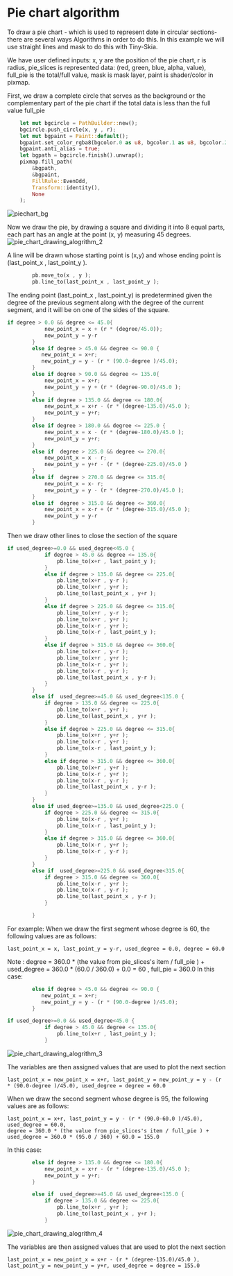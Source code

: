 # Pie chart algorithm
To draw a pie chart - which is used to represent date in circular sections- there are several ways Algorithms in order to do this.
In this example we will use straight lines and mask to do this with Tiny-Skia.

We have user defined inputs:
x, y are the position of the pie chart, r is radius, pie_slices is represented data: (red, green, blue, alpha, value), full_pie is the total/full value, mask is mask layer, paint is shader/color in pixmap.

First, we draw a complete circle that serves as the background or the complementary part of the pie chart if the total data is less than the full value full_pie
```rust
    let mut bgcircle = PathBuilder::new();
    bgcircle.push_circle(x, y , r);
    let mut bgpaint = Paint::default();
    bgpaint.set_color_rgba8(bgcolor.0 as u8, bgcolor.1 as u8, bgcolor.2 as u8, bgcolor.3 as u8);
    bgpaint.anti_alias = true;
    let bgpath = bgcircle.finish().unwrap();
    pixmap.fill_path(
        &bgpath,
        &bgpaint,
        FillRule::EvenOdd,
        Transform::identity(),
        None
    );
```
![piechart_bg](https://github.com/Unique-Digital-Resources/Learn-graphics-for-theoretical-gui/assets/144396669/77642f9b-9254-4e58-aed0-d108eac77e69)


Now we draw the pie, by drawing a square and dividing it into 8 equal parts, each part has an angle at the point (x, y) measuring 45 degrees.
![pie_chart_drawing_alogrithm_2](https://github.com/Unique-Digital-Resources/Learn-graphics-for-theoretical-gui/assets/144396669/208a2a7f-6e77-4742-b105-4b99e0561b3d)

A line will be drawn whose starting point is (x,y) and whose ending point is (last_point_x , last_point_y ).
```rust
        pb.move_to(x , y );
        pb.line_to(last_point_x , last_point_y );
```
The ending point (last_point_x , last_point_y) is predetermined given the degree of the previous segment along with the degree of the current segment, and it will be on one of the sides of the square.
```rust
if degree > 0.0 && degree <= 45.0{
            new_point_x = x + (r * (degree/45.0));
            new_point_y = y-r
        }
        else if degree > 45.0 && degree <= 90.0 {
           new_point_x = x+r;
           new_point_y = y - (r * (90.0-degree )/45.0);
        }
        else if degree > 90.0 && degree <= 135.0{
            new_point_x = x+r;
            new_point_y = y + (r * (degree-90.0)/45.0 );
        } 
        else if degree > 135.0 && degree <= 180.0{
            new_point_x = x+r - (r * (degree-135.0)/45.0 );
            new_point_y = y+r;
        } 
        else if degree > 180.0 && degree <= 225.0 {
            new_point_x = x - (r * (degree-180.0)/45.0 );
            new_point_y = y+r;
        }
        else if  degree > 225.0 && degree <= 270.0{
            new_point_x = x - r;
            new_point_y = y+r - (r * (degree-225.0)/45.0 )
        }
        else if  degree > 270.0 && degree <= 315.0{
            new_point_x = x- r;
            new_point_y = y - (r * (degree-270.0)/45.0 );
        }
        else if  degree > 315.0 && degree <= 360.0{
            new_point_x = x-r + (r * (degree-315.0)/45.0 );
            new_point_y = y-r
        }
```
Then we draw other lines to close the section of the square
```rust
if used_degree>=0.0 && used_degree<45.0 {
            if degree > 45.0 && degree <= 135.0{
                pb.line_to(x+r , last_point_y );
            }
            else if degree > 135.0 && degree <= 225.0{
                pb.line_to(x+r , y-r );
                pb.line_to(x+r , y+r );
                pb.line_to(last_point_x , y+r );
            }
            else if degree > 225.0 && degree <= 315.0{
                pb.line_to(x+r , y-r );
                pb.line_to(x+r , y+r );
                pb.line_to(x-r , y+r );
                pb.line_to(x-r , last_point_y );
            }
            else if degree > 315.0 && degree <= 360.0{
                pb.line_to(x+r , y-r );
                pb.line_to(x+r , y+r );
                pb.line_to(x-r , y+r );
                pb.line_to(x-r , y-r );
                pb.line_to(last_point_x , y-r );
            }
        }
        else if  used_degree>=45.0 && used_degree<135.0 {
            if degree > 135.0 && degree <= 225.0{
                pb.line_to(x+r , y+r );
                pb.line_to(last_point_x , y+r );
            }
            else if degree > 225.0 && degree <= 315.0{
                pb.line_to(x+r , y+r );
                pb.line_to(x-r , y+r );
                pb.line_to(x-r , last_point_y );
            }
            else if degree > 315.0 && degree <= 360.0{
                pb.line_to(x+r , y+r );
                pb.line_to(x-r , y+r );
                pb.line_to(x-r , y-r );
                pb.line_to(last_point_x , y-r );
            }
        }
        else if used_degree>=135.0 && used_degree<225.0 {
            if degree > 225.0 && degree <= 315.0{
                pb.line_to(x-r , y+r );
                pb.line_to(x-r , last_point_y );
            }
            else if degree > 315.0 && degree <= 360.0{
                pb.line_to(x-r , y+r );
                pb.line_to(x-r , y-r );
            }
        }
        else if  used_degree>=225.0 && used_degree<315.0{
            if degree > 315.0 && degree <= 360.0{
                pb.line_to(x-r , y+r );
                pb.line_to(x-r , y-r );
                pb.line_to(last_point_x , y-r );
            }

        }
```
For example: When we draw the first segment whose degree is 60, the following values are as follows:
```
last_point_x = x, last_point_y = y-r, used_degree = 0.0, degree = 60.0
```
Note : degree = 360.0 * (the value from pie_slices's item / full_pie ) + used_degree = 
360.0 * (60.0 / 360.0) + 0.0 = 60
, full_pie = 360.0
In this case:
```rust
        else if degree > 45.0 && degree <= 90.0 {
           new_point_x = x+r;
           new_point_y = y - (r * (90.0-degree )/45.0);
        }
```
```rust
if used_degree>=0.0 && used_degree<45.0 {
            if degree > 45.0 && degree <= 135.0{
                pb.line_to(x+r , last_point_y );
            }
```
![pie_chart_drawing_alogrithm_3](https://github.com/Unique-Digital-Resources/Learn-graphics-for-theoretical-gui/assets/144396669/6352a74b-9dfc-4a30-8956-26c2eede9a54)

The variables are then assigned values ​​that are used to plot the next section
```
last_point_x = new_point_x = x+r, last_point_y = new_point_y = y - (r * (90.0-degree )/45.0), used_degree = degree = 60.0
```

When we draw the second segment whose degree is 95, the following values are as follows:
```
last_point_x = x+r, last_point_y = y - (r * (90.0-60.0 )/45.0), used_degree = 60.0,
degree = 360.0 * (the value from pie_slices's item / full_pie ) + used_degree = 360.0 * (95.0 / 360) + 60.0 = 155.0
```
In this case:
```rust
        else if degree > 135.0 && degree <= 180.0{
            new_point_x = x+r - (r * (degree-135.0)/45.0 );
            new_point_y = y+r;
        } 
``````
```rust
        else if  used_degree>=45.0 && used_degree<135.0 {
            if degree > 135.0 && degree <= 225.0{
                pb.line_to(x+r , y+r );
                pb.line_to(last_point_x , y+r );
            }
```
![pie_chart_drawing_alogrithm_4](https://github.com/Unique-Digital-Resources/Learn-graphics-for-theoretical-gui/assets/144396669/3491afd6-1cd0-4ba7-9f12-0ad840b0a8a3)

The variables are then assigned values ​​that are used to plot the next section
```
last_point_x = new_point_x = x+r - (r * (degree-135.0)/45.0 ), last_point_y = new_point_y = y+r, used_degree = degree = 155.0
```

